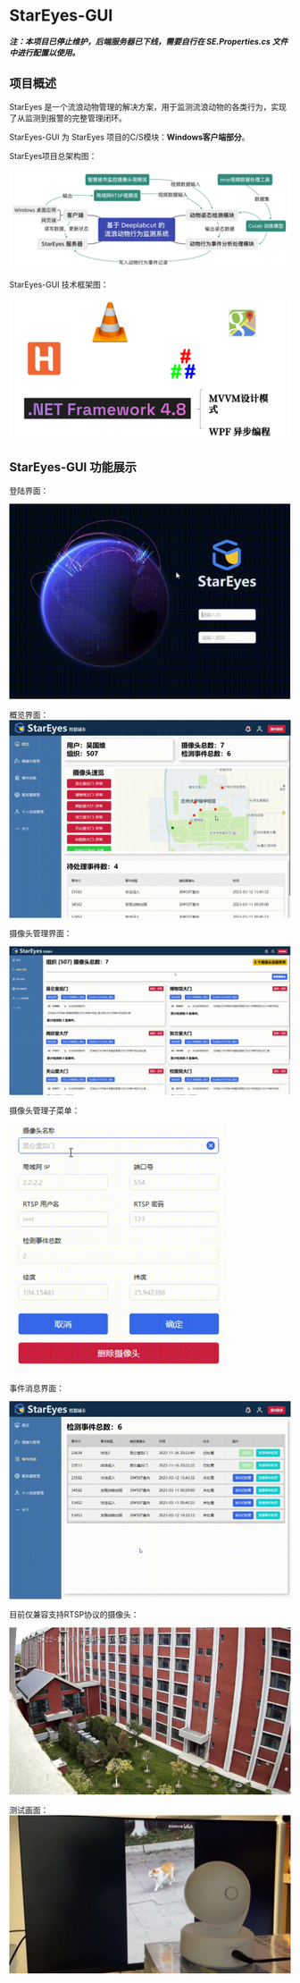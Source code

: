 # StarEyes-GUI

***注：本项目已停止维护，后端服务器已下线，需要自行在 SE.Properties.cs 文件中进行配置以使用。***

## 项目概述

StarEyes 是一个流浪动物管理的解决方案，用于监测流浪动物的各类行为，实现了从监测到报警的完整管理闭环。

StarEyes-GUI 为 StarEyes 项目的C/S模块：**Windows客户端部分**。

StarEyes项目总架构图：

![architecture](./README_assets/architecture.jpg)

StarEyes-GUI 技术框架图：

![techStack](./README_assets/techStack.png)

## StarEyes-GUI 功能展示

登陆界面：

![login](./README_assets/login.png)



概览界面：
![overview](./README_assets/overview.png)



摄像头管理界面：

![camManager](./README_assets/camManager.png)



摄像头管理子菜单：

![changeCam](./README_assets/changeCam.png)



事件消息界面：

![events](./README_assets/events.png)



目前仅兼容支持RTSP协议的摄像头：

![rtsp](./README_assets/rtsp.png)



测试画面：
![test](./README_assets/test.png)
